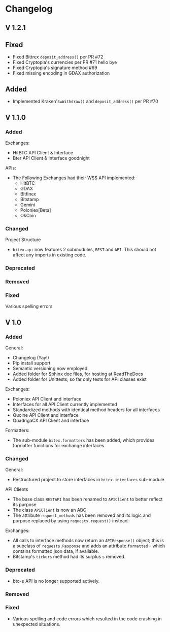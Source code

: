 # Changelog

## V 1.2.1
## Fixed
 - Fixed Bittrex `deposit_address()` per PR #72
 - Fixed Cryptopia's currencies per PR #71
 hello
 bye
 - Fixed Cryptopia's signature method #69
 - Fixed missing encoding in GDAX authorization

## Added
 - Implemented Kraken's`wWithdraw()` and `deposit_address()` per PR #70

## V 1.1.0
### Added
Exchanges:
- HitBTC API Client & Interface
- Bter API Client & Interface
goodnight

APIs:
- The Following Exchanges had their WSS API implemented:
    - HitBTC
    - GDAX
    - Bitfinex
    - Bitstamp
    - Gemini
    - Poloniex[Beta]
    - OkCoin
    
### Changed
Project Structure
- `bitex.api` now features 2 submodules, `REST` and `API`. This should
not affect any imports in existing code.

### Deprecated
### Removed
### Fixed
Various spelling errors

## V 1.0
### Added
General:
- Changelog (Yay!)
- Pip install support
- Semantic versioning now employed.
- Added folder for Sphinx doc files, for hosting at ReadTheDocs
- Added folder for Unittests; so far only tests for API classes exist

Exchanges:
- Poloniex  API Client and interface
- Interfaces for all API Client currently implemented
- Standardized methods with identical method headers for all interfaces
- Quoine API Client and interface
- QuadrigaCX API Client and interface

Formatters:
- The sub-module `bitex.formatters` has been added, which provides formatter
functions for exchange interfaces.

### Changed
General:
- Restructured project to store interfaces in `bitex.interfaces` sub-module

API Clients
- The base class `RESTAPI` has been renamed to `APIClient` to better reflect
its purpose
- The class `APIClient` is now an ABC
- The attribute `request_methods` has been removed and its logic and purpose
replaced by using `requests.request()` instead.

Exchanges:
- All calls to interface methods now return an `APIResponse()` object; this is a
subclass of `requests.Response` and adds an attribute `formatted` - which
contains formatted json data, if available.
- Bitstamp's `tickers` method had its surplus `s` removed.

### Deprecated
- btc-e API is no longer supported actively.

### Removed

### Fixed
- Various spelling and code errors which resulted in the code crashing in unexpected situations.
